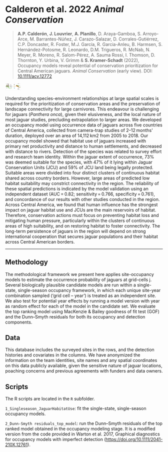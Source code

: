 # Calderon et al. 2022 *Animal Conservation*

> **A.P. Calderón**, **J. Louvrier**, **A. Planillo**, D. Araya-Gamboa, S. Arroyo-Arce, M. Barrantes-Núñez, J. Carazo-Salazar, D. Corrales-Gutiérrez, C.P. Doncaster, R. Foster, M.J. García, R. Garcia-Anleu, B. Harmsen, S. Hernández-Potosme, R. Leonardo, D.M. Trigueros, R. McNab, N. Meyer, R. Moreno, R. Salom-Pérez, A. Sauma Rossi, I. Thomson, D. Thornton, Y. Urbina, V. Grimm & **S. Kramer-Schadt** (2022), Occupancy models reveal potential of conservation prioritization for Central American jaguars. *Animal Conservation* (early view). DOI: [10.1111/acv.12772](https://doi.org/10.1111/acv.12772)

<img src="Calderon2022_AnimCons_graphicalAbstract.jpg" style="width:10.0%" />

Understanding species-environment relationships at large spatial scales is required for the prioritization of conservation areas and the preservation of landscape connectivity for large carnivores. This endeavour is challenging for jaguars (*Panthera onca*), given their elusiveness, and the local nature of most jaguar studies, precluding extrapolation to larger areas. We developed an occupancy model using occurrence data of jaguars across five countries of Central America, collected from camera-trap studies of 2–12 months' duration, deployed over an area of 14,112 km2 from 2005 to 2018. 
Our occupancy model showed that habitat use of jaguars increased with primary net productivity and distance to human settlements, and decreased with distance to rivers. Detection of the species was related to survey effort and research team identity. Within the jaguar extent of occurrence, 73% was deemed suitable for the species, with 47% of it lying within Jaguar Conservation Units (JCU) and 59% of JCU land being legally protected. Suitable areas were divided into four distinct clusters of continuous habitat shared across country borders. However, large areas of predicted low habitat suitability may constrict connectivity in the region. The reliability of these spatial predictions is indicated by the model validation using an independent dataset (AUC = 0.82; sensitivity = 0.766, specificity = 0.761), and concordance of our results with other studies conducted in the region. 
Across Central America, we found that human influence has the strongest impact on jaguar habitat use and JCUs are the main reservoirs of habitat. Therefore, conservation actions must focus on preventing habitat loss and mitigating human pressure, particularly within the clusters of continuous areas of high suitability, and on restoring habitat to foster connectivity. The long-term persistence of jaguars in the region will depend on strong international cooperation that secures jaguar populations and their habitat across Central American borders.
  
---
  
## Methodology

The methodological framework we present here applies site-occupancy models to estimate the occurrence probability of jaguars at grid-cells j. Several biologically plausible candidate models are run within a single-state, single-season occupancy framework, in which each unique site-year combination sampled (‘grid cell – year’) is treated as an independent site.  We also test for potential year effects by running a model version with year as random effect for each of the model in the candidate set. We evaluate the top ranking model using MacKenzie & Bailey goodness of fit test (GOF) and the Dunn–Smyth residuals for both its occupancy and detection components. 


## Data

This database includes the surveyed sites in the rows, and the detection histories and covariates in the columns. We have anonymized the information on the team identities, site names and any spatial coordinates on this data publicly available, given the sensitive nature of jaguar locations, poaching concerns and previous agreements with funders and data owners.


## Scripts

The R scripts are located in the `R` subfolder.

`1_Singleseason_JaguarHabitatUse`: fit the single-state, single-season occupancy models. 

`2_Dunn-Smyth residuals_top_model`: run the Dunn–Smyth residuals of the top ranked model obtained in the occupancy modeling stage. It is a modified version from the code provided in  Warton et al. 2017, Graphical diagnostics for occupancy models with imperfect detection (https://doi.org/10.1111/2041-210X.12761).




